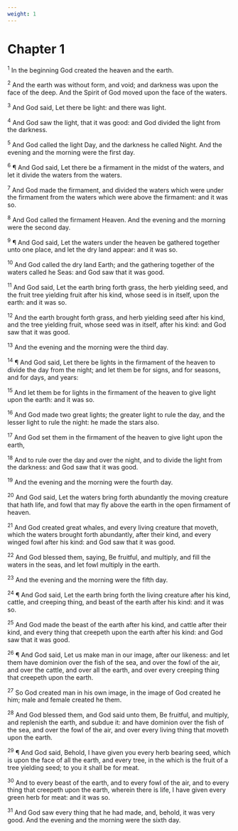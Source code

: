 ```yaml
---
weight: 1
---
```


# Chapter 1

<sup>1</sup> In the beginning God created the heaven and the earth. 

<sup>2</sup> And the earth was without form, and void; and darkness was upon the face of the deep. And the Spirit of God moved upon the face of the waters. 

<sup>3</sup> And God said, Let there be light: and there was light. 

<sup>4</sup> And God saw the light, that it was good: and God divided the light from the darkness. 

<sup>5</sup> And God called the light Day, and the darkness he called Night. And the evening and the morning were the first day. 

<sup>6</sup> ¶ And God said, Let there be a firmament in the midst of the waters, and let it divide the waters from the waters. 

<sup>7</sup> And God made the firmament, and divided the waters which were under the firmament from the waters which were above the firmament: and it was so. 

<sup>8</sup> And God called the firmament Heaven. And the evening and the morning were the second day. 

<sup>9</sup> ¶ And God said, Let the waters under the heaven be gathered together unto one place, and let the dry land appear: and it was so. 

<sup>10</sup> And God called the dry land Earth; and the gathering together of the waters called he Seas: and God saw that it was good. 

<sup>11</sup> And God said, Let the earth bring forth grass, the herb yielding seed, and the fruit tree yielding fruit after his kind, whose seed is in itself, upon the earth: and it was so. 

<sup>12</sup> And the earth brought forth grass, and herb yielding seed after his kind, and the tree yielding fruit, whose seed was in itself, after his kind: and God saw that it was good. 

<sup>13</sup> And the evening and the morning were the third day. 

<sup>14</sup> ¶ And God said, Let there be lights in the firmament of the heaven to divide the day from the night; and let them be for signs, and for seasons, and for days, and years: 

<sup>15</sup> And let them be for lights in the firmament of the heaven to give light upon the earth: and it was so. 

<sup>16</sup> And God made two great lights; the greater light to rule the day, and the lesser light to rule the night: he made the stars also. 

<sup>17</sup> And God set them in the firmament of the heaven to give light upon the earth, 

<sup>18</sup> And to rule over the day and over the night, and to divide the light from the darkness: and God saw that it was good. 

<sup>19</sup> And the evening and the morning were the fourth day. 

<sup>20</sup> And God said, Let the waters bring forth abundantly the moving creature that hath life, and fowl that may fly above the earth in the open firmament of heaven. 

<sup>21</sup> And God created great whales, and every living creature that moveth, which the waters brought forth abundantly, after their kind, and every winged fowl after his kind: and God saw that it was good. 

<sup>22</sup> And God blessed them, saying, Be fruitful, and multiply, and fill the waters in the seas, and let fowl multiply in the earth. 

<sup>23</sup> And the evening and the morning were the fifth day. 

<sup>24</sup> ¶ And God said, Let the earth bring forth the living creature after his kind, cattle, and creeping thing, and beast of the earth after his kind: and it was so. 

<sup>25</sup> And God made the beast of the earth after his kind, and cattle after their kind, and every thing that creepeth upon the earth after his kind: and God saw that it was good. 

<sup>26</sup> ¶ And God said, Let us make man in our image, after our likeness: and let them have dominion over the fish of the sea, and over the fowl of the air, and over the cattle, and over all the earth, and over every creeping thing that creepeth upon the earth. 

<sup>27</sup> So God created man in his own image, in the image of God created he him; male and female created he them. 

<sup>28</sup> And God blessed them, and God said unto them, Be fruitful, and multiply, and replenish the earth, and subdue it: and have dominion over the fish of the sea, and over the fowl of the air, and over every living thing that moveth upon the earth. 

<sup>29</sup> ¶ And God said, Behold, I have given you every herb bearing seed, which is upon the face of all the earth, and every tree, in the which is the fruit of a tree yielding seed; to you it shall be for meat. 

<sup>30</sup> And to every beast of the earth, and to every fowl of the air, and to every thing that creepeth upon the earth, wherein there is life, I have given every green herb for meat: and it was so. 

<sup>31</sup> And God saw every thing that he had made, and, behold, it was very good. And the evening and the morning were the sixth day. 


